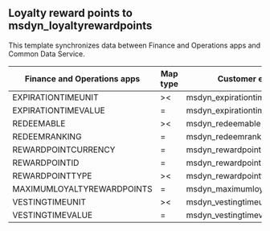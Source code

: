 ## Loyalty reward points to msdyn_loyaltyrewardpoints

This template synchronizes data between Finance and Operations apps and Common Data Service.

Finance and Operations apps | Map type | Customer engagement apps | Default value
---|---|---|---
EXPIRATIONTIMEUNIT | >< | msdyn_expirationtimeunit | 
EXPIRATIONTIMEVALUE | = | msdyn_expirationtimevalue | 
REDEEMABLE | >< | msdyn_redeemable | 
REDEEMRANKING | = | msdyn_redeemranking | 
REWARDPOINTCURRENCY | = | msdyn_rewardpointcurrency.isocurrencycode | 
REWARDPOINTID | = | msdyn_rewardpointid | 
REWARDPOINTTYPE | >< | msdyn_rewardpointtype | 
MAXIMUMLOYALTYREWARDPOINTS | = | msdyn_maximumloyaltyrewardpoints | 
VESTINGTIMEUNIT | >< | msdyn_vestingtimeunit | 
VESTINGTIMEVALUE | = | msdyn_vestingtimevalue | 
